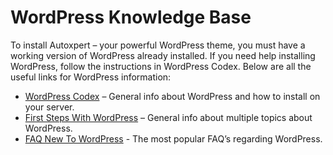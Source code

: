 # WordPress Knowledge Base

To install Autoxpert – your powerful WordPress theme, you must have a working version of WordPress already installed. If you need help installing WordPress, follow the instructions in WordPress Codex. Below are all the useful links for WordPress information:

- [WordPress Codex](https://wordpress.org/support/article/how-to-install-wordpress/) – General info about WordPress and how to install on your server.
- [First Steps With WordPress](https://wordpress.org/support/article/first-steps-with-wordpress/) – General info about multiple topics about WordPress.
- [FAQ New To WordPress](https://codex.wordpress.org/FAQ_New_To_WordPress) - The most popular FAQ’s regarding WordPress.
